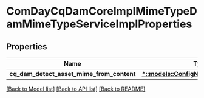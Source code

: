 # ComDayCqDamCoreImplMimeTypeDamMimeTypeServiceImplProperties

## Properties
Name | Type | Description | Notes
------------ | ------------- | ------------- | -------------
**cq_dam_detect_asset_mime_from_content** | [***::models::ConfigNodePropertyBoolean**](configNodePropertyBoolean.md) |  | [optional] 

[[Back to Model list]](../README.md#documentation-for-models) [[Back to API list]](../README.md#documentation-for-api-endpoints) [[Back to README]](../README.md)


